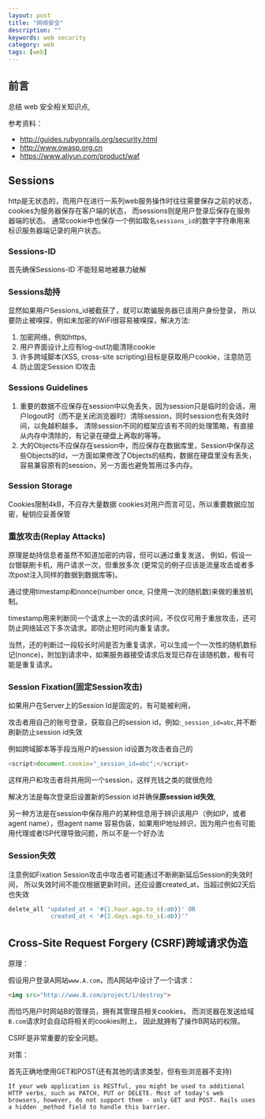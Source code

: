 ```yaml
---
layout: post
title: "网络安全"
description: ""
keywords: web security
category: web
tags: [web]
---
```


## 前言
总结 web 安全相关知识点,

参考资料：

* <http://guides.rubyonrails.org/security.html>
* <http://www.owasp.org.cn>
* <https://www.aliyun.com/product/waf>



## Sessions
http是无状态的，而用户在进行一系列web服务操作时往往需要保存之前的状态，cookies为服务器保存在客户端的状态，
而sessions则是用户登录后保存在服务器端的状态。
通常cookie中也保存一个例如取名`sessions_id`的数字字符串用来标识服务器端记录的用户状态。

### Sessions-ID

首先确保Sessions-ID 不能轻易地被暴力破解

### Sessions劫持

显然如果用户Sessions_id被截获了，就可以欺骗服务器已该用户身份登录，
所以要防止被嗅探，例如未加密的WiFi很容易被嗅探，解决方法:

1. 加密网络，例如https,
2. 用户界面设计上应有log-out功能清除cookie
3. 许多跨域脚本(XSS, cross-site scripting)目标是获取用户cookie，注意防范
4. 防止固定Session ID攻击

### Sessions Guidelines

1. 重要的数据不应保存在session中以免丢失，因为session只是临时的会话，用户logout时（而不是关闭浏览器时）清除session，同时session也有失效时间，以免越积越多。
清除session不同的框架应该有不同的处理策略，有直接从内存中清除的，有记录在硬盘上再取的等等。
2. 大的Objects不应保存在session中，而应保存在数据库里，Session中保存这些Objects的Id，一方面如果修改了Objects的结构，数据在硬盘里没有丢失，容易兼容原有的session，另一方面也避免暂用过多内存。

### Session Storage
Cookies限制4kB，不应存大量数据
cookies对用户而言可见，所以重要数据应加密，秘钥应妥善保管

### 重放攻击(Replay Attacks)

原理是劫持信息者虽然不知道加密的内容，但可以通过重复发送，
例如，假设一台银联刷卡机，用户请求一次，但重放多次
(更常见的例子应该是流量攻击或者多次post注入同样的数据到数据库等)。

通过使用timestamp和nonce(number once, 只使用一次的随机数)来做的重放机制。

timestamp用来判断同一个请求上一次的请求时间，不仅仅可用于重放攻击，还可防止网络延迟下多次请求。即防止短时间内重复请求。

当然，还的判断过一段较长时间是否为重复请求，可以生成一个一次性的随机数标记(nonce)，附加到请求中，如果服务器接受请求后发现已存在该随机数，极有可能是重复请求。

### Session Fixation(固定Session攻击)

如果用户在Server上的Session Id是固定的，有可能被利用，

攻击者用自己的账号登录，获取自己的session id，例如:`_session_id=abc`,并不断刷新防止session id失效

例如跨域脚本等手段当用户的session id设置为攻击者自己的

```javascript
<script>document.cookie="_session_id=abc";</script>
```

这样用户和攻击者将共用同一个session，这样充钱之类的就很危险

解决方法是每次登录后设置新的Session id并确保**原session id失效**,

另一种方法是在session中保存用户的某种信息用于辨识该用户（例如IP，或者agent name），但agent name 容易伪装，如果用IP地址辨识，因为用户也有可能用代理或者ISP代理导致问题，所以不是一个好办法

### Session失效

注意例如Fixation Session攻击中攻击者可能通过不断刷新延后Session的失效时间，
所以失效时间不能仅根据更新时间，还应设置created_at，当超过例如2天后也失效

```ruby
delete_all "updated_at < '#{1.hour.ago.to_s(:db)}' OR
            created_at < '#{2.days.ago.to_s(:db)}'"
```

## Cross-Site Request Forgery (CSRF)跨域请求伪造

原理：

假设用户登录A网站`www.A.com`，而A网站中设计了一个请求：

```html
<img src="http://www.B.com/project/1/destroy">
```

而恰巧用户时网站B的管理员，拥有其管理员相关cookies，
而浏览器在发送给域`B.com`请求时会自动将相关的cookies附上，
因此就拥有了操作B网站的权限。

CSRF是非常重要的安全问题。

对策：

首先正确地使用GET和POST(还有其他的请求类型，但有些浏览器不支持)

```
If your web application is RESTful, you might be used to additional HTTP verbs, such as PATCH, PUT or DELETE. Most of today's web browsers, however, do not support them - only GET and POST. Rails uses a hidden _method field to handle this barrier.
```
